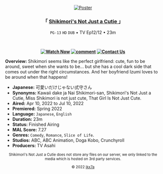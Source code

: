 <div align="center">

[![Poster](https://github.com/ikx7a/Shikimoris-Not-Just-A-Cutie/blob/main/Resources/Poster.jpg)](https://github.com/ikx7a/Shikimoris-Not-Just-A-Cutie)

<h3 align="center">
    「 <a href="https://github.com/ikx7a/Shikimori-San"> Shikimori's Not Just a Cutie </a> 」
</h3>

`PG-13` `HD` `DUB` • TV Ep12/12 • 23m

<br>
 <div align="center"> <b>

[![Watch Now](https://custom-icon-badges.demolab.com/badge/Watch-Now-green.svg?logo=play&logoColor=white)](https://github.com/ikx7a/Shikimoris-Not-Just-A-Cutie/tree/main/Watch%20Now)
[![comment](https://custom-icon-badges.demolab.com/badge/Comment-orange.svg?logo=comment-discussion&logoColor=white)](https://github.com/ikx7a/Shikimoris-Not-Just-A-Cutie/discussions/2)
[![Contact Us](https://custom-icon-badges.demolab.com/badge/Contact-Us-red.svg?logo=heart&logoColor=white)](https://github.com/ikx7a)

</b>
 </div>
</div>

**Overview:** Shikimori seems like the perfect girlfriend: cute, fun to be around, sweet when she wants to be... but she has a cool dark side that comes out under the right circumstances. And her boyfriend Izumi loves to be around when that happens!

- **Japanese:** 可愛いだけじゃない式守さん
- **Synonyms:** Kawaii dake ja Nai Shikimori-san, Shikimori's Not Just a Cutie, Miss Shikimori is not just cute, That Girl Is Not Just Cute.
- **Aired:** Apr 10, 2022 to Jul 10, 2022
- **Premiered:** Spring 2022
- **Language:** `Japanese`, `English`
- **Duration:** 23m
- **Status:** Finished Airing
- **MAL Score:** 7.27
- **Genres:** `Comedy`, `Romance`, `Slice of Life`.
- **Studios:** ABC, ABC Animation, Doga Kobo, Crunchyroll
- **Producers:** TV Asahi

<div align="center"

<sub> Shikimori's Not Just a Cutie does not store any files on our server, we only linked to the media which is hosted on 3rd party services.

© 2022 [ikx7a](https://github.com/ikx7a)

</sub>
